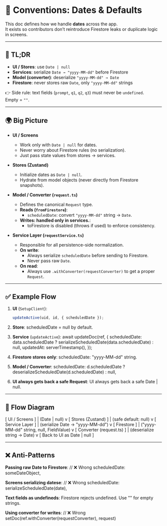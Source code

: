 # 📐 Conventions: Dates & Defaults

This doc defines how we handle **dates** across the app.  
It exists so contributors don’t reintroduce Firestore leaks or duplicate logic in screens.

---

## 🎯 TL;DR

- **UI / Stores**: use `Date | null`
- **Services**: serialize `Date → "yyyy-MM-dd"` before Firestore
- **Model (converter)**: deserialize `"yyyy-MM-dd" → Date`
- **Firestore**: never stores raw `Date`, only `"yyyy-MM-dd"` strings

👉 Side rule: text fields (`prompt`, `q1`, `q2`, `q3`) must never be `undefined`.  
Empty = `""`.

---

## 🌍 Big Picture

- **UI / Screens**

  - Work only with `Date | null` for dates.
  - Never worry about Firestore rules (no serialization).
  - Just pass state values from stores → services.

- **Stores (Zustand)**

  - Initialize dates as `Date | null`.
  - Hydrate from model objects (never directly from Firestore snapshots).

- **Model / Converter (`request.ts`)**

  - Defines the canonical `Request` type.
  - **Reads (`fromFirestore`)**:
    - `scheduledDate`: convert `"yyyy-MM-dd"` string → `Date`.
  - **Writes: handled only in services.**:
    - toFirestore is disabled (throws if used) to enforce consistency.

- **Service Layer (`requestService.ts`)**

  - Responsible for all persistence-side normalization.
  - **On write**:
    - Always serialize `scheduledDate` before sending to Firestore.
    - Never pass raw `Date`.
  - **On read**:
    - Always use `.withConverter(requestConverter)` to get a proper `Request`.

---

## ✅ Example Flow

1. **UI** (`SetupClient`):

   ```ts
   updateActive(uid, id, { scheduledDate });
   ```

2. **Store**:
   scheduledDate = null by default.

3. **Service** (`updateActive`):
   await updateDoc(ref, {
   scheduledDate: data.scheduledDate
   ? serializeScheduledDate(data.scheduledDate)
   : null,
   updatedAt: serverTimestamp(),
   });

4. **Firestore stores only**:
   scheduledDate: "yyyy-MM-dd" string.

5. **Model / Converter**:
   scheduledDate: d.scheduledDate
   ? deserializeScheduledDate(d.scheduledDate)
   : null,

6. **UI always gets back a safe Request**:
   UI always gets back a safe Date | null.

---

## 🔄 Flow Diagram

[ UI / Screens ]
| (Date | null)
v
[ Stores (Zustand) ]
| (safe default: null)
v
[ Service Layer ]
| (serialize Date → "yyyy-MM-dd")
v
[ Firestore ]
| ("yyyy-MM-dd" string, null, FieldValue)
v
[ Converter (request.ts) ]
| (deserialize string → Date)
v
[ Back to UI as Date | null ]

---

## ❌ Anti-Patterns

**Passing raw Date to Firestore**:
// ❌ Wrong
scheduledDate: someDateObject,

**Screens serializing datese**:
// ❌ Wrong
scheduledDate: serializeScheduledDate(date),

**Text fields as undefineds**:
Firestore rejects undefined. Use "" for empty strings.

**Using converter for writes**:
// ❌ Wrong
setDoc(ref.withConverter(requestConverter), request)

